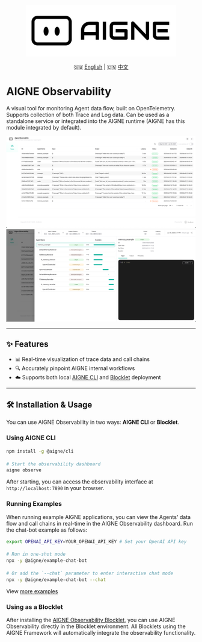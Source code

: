 <p align="center">
  <img src="./logo.svg" alt="AIGNE Logo" width="400"/>
</p>

<p align="center">
  🇬🇧 <a href="./README.md">English</a> | 🇨🇳 <a href="./README.zh.md">中文</a>
</p>

# AIGNE Observability

A visual tool for monitoring Agent data flow, built on OpenTelemetry. Supports collection of both Trace and Log data. Can be used as a standalone service or integrated into the AIGNE runtime (AIGNE has this module integrated by default).

![](./screenshots/list.png)
![](./screenshots/detail.png)

---

## ✨ Features

- 📊 Real-time visualization of trace data and call chains
- 🔍 Accurately pinpoint AIGNE internal workflows
- ☁️ Supports both local [AIGNE CLI](https://www.npmjs.com/package/@aigne/cli) and [Blocklet](https://store.blocklet.dev/blocklets/z2qa2GCqPJkufzqF98D8o7PWHrRRSHpYkNhEh) deployment

---

## 🛠 Installation & Usage

You can use AIGNE Observability in two ways: **AIGNE CLI** or **Blocklet**.

### Using AIGNE CLI

```bash
npm install -g @aigne/cli

# Start the observability dashboard
aigne observe
```

After starting, you can access the observability interface at `http://localhost:7890` in your browser.

### Running Examples

When running example AIGNE applications, you can view the Agents' data flow and call chains in real-time in the AIGNE Observability dashboard. Run the chat-bot example as follows:

```bash
export OPENAI_API_KEY=YOUR_OPENAI_API_KEY # Set your OpenAI API key

# Run in one-shot mode
npx -y @aigne/example-chat-bot

# Or add the `--chat` parameter to enter interactive chat mode
npx -y @aigne/example-chat-bot --chat
```

View [more examples](../../examples/README.md)

### Using as a Blocklet

After installing the [AIGNE Observability Blocklet](https://store.blocklet.dev/blocklets/z2qa2GCqPJkufzqF98D8o7PWHrRRSHpYkNhEh), you can use AIGNE Observability directly in the Blocklet environment. All Blocklets using the AIGNE Framework will automatically integrate the observability functionality.
